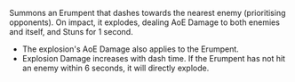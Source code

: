 Summons an Erumpent that dashes towards the nearest enemy (prioritising opponents). On impact, it explodes, dealing AoE Damage to both enemies and itself, and Stuns for 1 second.

- The explosion's AoE Damage also applies to the Erumpent.
- Explosion Damage increases with dash time. If the Erumpent has not hit an enemy within 6 seconds, it will directly explode.
